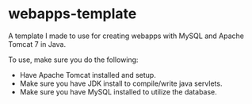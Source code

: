 # webapps-template
A template I made to use for creating webapps with MySQL and Apache Tomcat 7 in Java.

To use, make sure you do the following:
* Have Apache Tomcat installed and setup. 
* Make sure you have JDK install to compile/write java servlets. 
* Make sure you have MySQL installed to utilize the database.
